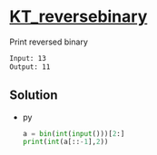 # [KT_reversebinary](https://open.kattis.com/problems/reversebinary)

Print reversed binary

```txt
Input: 13
Output: 11
```

## Solution

* py

  ```py
  a = bin(int(input()))[2:]
  print(int(a[::-1],2))
  ```
